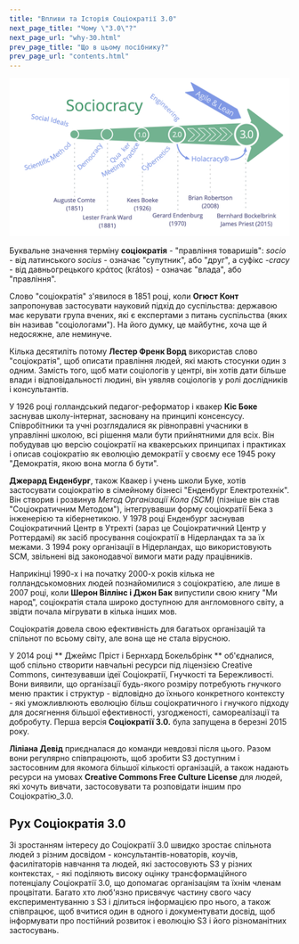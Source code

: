 ```yaml
---
title: "Впливи та Історія Соціократії 3.0"
next_page_title: "Чому \"3.0\"?"
next_page_url: "why-30.html"
prev_page_title: "Що в цьому посібнику?"
prev_page_url: "contents.html"
---
```



![Впливи та історія Соціократії 3.0](img/context/history.png)

Буквальне значення терміну **соціократія** - "правління товаришів": *socio* - від латинського *socius* - означає "супутник", або "друг", а суфікс *-cracy* - від давньогрецького κράτος (krátos) - означає "влада", або "правління".

Слово "соціократія" з'явилося в 1851 році, коли **Огюст Конт** запропонував застосувати науковий підхід до суспільства: державою має керувати група вчених, які є експертами з питань суспільства (яких він називав "соціологами"). На його думку, це майбутнє, хоча ще й недосяжне, але неминуче.

Кілька десятиліть потому **Лестер Френк Ворд** використав слово "соціократія", щоб описати правління людей, які мають стосунки один з одним. Замість того, щоб мати соціологів у центрі, він хотів дати більше влади і відповідальності людині, він уявляв соціологів у ролі дослідників і консультантів.

У 1926 році голландський педагог-реформатор і квакер **Кіс Боке** заснував школу-інтернат, засновану на принципі консенсусу. Співробітники та учні розглядалися як рівноправні учасники в управлінні школою, всі рішення мали бути прийнятними для всіх. Він побудував цю версію соціократії на квакерських принципах і практиках і описав соціократію як еволюцію демократії у своєму есе 1945 року "Демократія, якою вона могла б бути".

**Джерард Енденбург**, також Квакер і учень школи Буке, хотів застосувати соціократію в сімейному бізнесі "Енденбург Електротехнік". Він створив і розвинув *Метод Організації Кола (SCM)* (пізніше він став "Соціократичним Методом"), інтегрувавши форму соціократії Бека з інженерією та кібернетикою. У 1978 році Енденбург заснував Соціократичний Центр в Утрехті (зараз це Соціократичний Центр у Роттердамі) як засіб просування соціократії в Нідерландах та за їх межами. З 1994 року організації в Нідерландах, що використовують SCM, звільнені від законодавчої вимоги мати раду працівників.

Наприкінці 1990-х і на початку 2000-х років кілька не голландськомовних людей познайомилися з соціократією, але лише в 2007 році, коли **Шерон Віллінс і Джон Бак** випустили свою книгу "Ми народ", соціократія стала широко доступною для англомовного світу, а звідти почала мігрувати в кілька інших мов.

Соціократія довела свою ефективність для багатьох організацій та спільнот по всьому світу, але вона ще не стала вірусною.

У 2014 році ** Джеймс Пріст і Бернхард Бокельбрінк ** об'єдналися, щоб спільно створити навчальні ресурси під ліцензією Creative Commons, синтезувавши ідеї Соціократії, Гнучкості та Бережливості. Вони виявили, що організації будь-якого розміру потребують гнучкого меню практик і структур - відповідно до їхнього конкретного контексту - які уможливлюють еволюцію більш соціократичного і гнучкого підходу для досягнення більшої ефективності, узгодженості, самореалізації та добробуту. Перша версія **Соціократії 3.0.** була запущена в березні 2015 року.

**Ліліана Девід** приєдналася до команди невдовзі після цього. Разом вони регулярно співпрацюють, щоб зробити S3 доступним і застосовним для якомога більшої кількості організацій, а також надають ресурси на умовах **Creative Commons Free Culture License** для людей, які хочуть вивчати, застосовувати та розповідати іншим про Соціократію_3.0.

## Рух Соціократія 3.0

Зі зростанням інтересу до Соціократії 3.0 швидко зростає спільнота людей з різним досвідом - консультантів-новаторів, коучів, фасилітаторів навчання та людей, які застосовують S3 у різних контекстах, - які поділяють високу оцінку трансформаційного потенціалу Соціократії 3.0, що допомагає організаціям та їхнім членам процвітати. Багато хто люб'язно присвячує частину свого часу експериментуванню з S3 і ділиться інформацією про нього, а також співпрацює, щоб вчитися один в одного і документувати досвід, щоб інформувати про постійний розвиток і еволюцію S3 і його різноманітних застосувань.